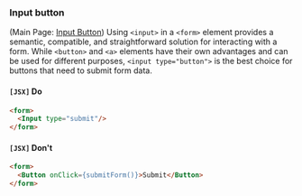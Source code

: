 ### Input button

(Main Page: [Input Button](http://localhost:8000/atoms/input#button)) Using `<input>` in a `<form>` element provides a semantic, compatible, and straightforward solution for interacting with a form. While `<button>` and `<a>` elements have their own advantages and can be used for different purposes, `<input type="button">` is the best choice for buttons that need to submit form data. 

#### `[JSX]` Do
  ```html
<form>
	<Input type="submit"/>
</form>
```
#### `[JSX]` Don't
  ```html
<form>
	<Button onClick={submitForm()}>Submit</Button>
</form>
```